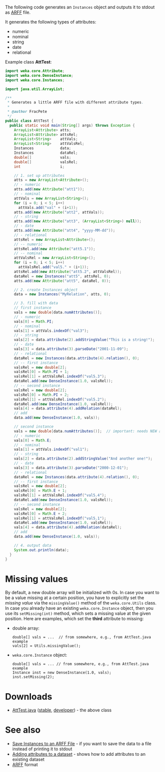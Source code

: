 The following code generates an `Instances` object and outputs it to stdout as [ARFF](arff.md) file.

It generates the following types of attributes:

* numeric
* nominal
* string
* date
* relational

Example class **AttTest**:

```java
import weka.core.Attribute;
import weka.core.DenseInstance;
import weka.core.Instances;

import java.util.ArrayList;

/**
 * Generates a little ARFF file with different attribute types.
 *
 * @author FracPete
 */
public class AttTest {
  public static void main(String[] args) throws Exception {
    ArrayList<Attribute> atts;
    ArrayList<Attribute> attsRel;
    ArrayList<String>    attVals;
    ArrayList<String>    attValsRel;
    Instances            data;
    Instances            dataRel;
    double[]             vals;
    double[]             valsRel;
    int                  i;

    // 1. set up attributes
    atts = new ArrayList<Attribute>();
    // - numeric
    atts.add(new Attribute("att1"));
    // - nominal
    attVals = new ArrayList<String>();
    for (i = 0; i < 5; i++)
      attVals.add("val" + (i+1));
    atts.add(new Attribute("att2", attVals));
    // - string
    atts.add(new Attribute("att3", (ArrayList<String>) null));
    // - date
    atts.add(new Attribute("att4", "yyyy-MM-dd"));
    // - relational
    attsRel = new ArrayList<Attribute>();
    // -- numeric
    attsRel.add(new Attribute("att5.1"));
    // -- nominal
    attValsRel = new ArrayList<String>();
    for (i = 0; i < 5; i++)
      attValsRel.add("val5." + (i+1));
    attsRel.add(new Attribute("att5.2", attValsRel));
    dataRel = new Instances("att5", attsRel, 0);
    atts.add(new Attribute("att5", dataRel, 0));

    // 2. create Instances object
    data = new Instances("MyRelation", atts, 0);

    // 3. fill with data
    // first instance
    vals = new double[data.numAttributes()];
    // - numeric
    vals[0] = Math.PI;
    // - nominal
    vals[1] = attVals.indexOf("val3");
    // - string
    vals[2] = data.attribute(2).addStringValue("This is a string!");
    // - date
    vals[3] = data.attribute(3).parseDate("2001-11-09");
    // - relational
    dataRel = new Instances(data.attribute(4).relation(), 0);
    // -- first instance
    valsRel = new double[2];
    valsRel[0] = Math.PI + 1;
    valsRel[1] = attValsRel.indexOf("val5.3");
    dataRel.add(new DenseInstance(1.0, valsRel));
    // -- second instance
    valsRel = new double[2];
    valsRel[0] = Math.PI + 2;
    valsRel[1] = attValsRel.indexOf("val5.2");
    dataRel.add(new DenseInstance(1.0, valsRel));
    vals[4] = data.attribute(4).addRelation(dataRel);
    // add
    data.add(new DenseInstance(1.0, vals));

    // second instance
    vals = new double[data.numAttributes()];  // important: needs NEW array!
    // - numeric
    vals[0] = Math.E;
    // - nominal
    vals[1] = attVals.indexOf("val1");
    // - string
    vals[2] = data.attribute(2).addStringValue("And another one!");
    // - date
    vals[3] = data.attribute(3).parseDate("2000-12-01");
    // - relational
    dataRel = new Instances(data.attribute(4).relation(), 0);
    // -- first instance
    valsRel = new double[2];
    valsRel[0] = Math.E + 1;
    valsRel[1] = attValsRel.indexOf("val5.4");
    dataRel.add(new DenseInstance(1.0, valsRel));
    // -- second instance
    valsRel = new double[2];
    valsRel[0] = Math.E + 2;
    valsRel[1] = attValsRel.indexOf("val5.1");
    dataRel.add(new DenseInstance(1.0, valsRel));
    vals[4] = data.attribute(4).addRelation(dataRel);
    // add
    data.add(new DenseInstance(1.0, vals));

    // 4. output data
    System.out.println(data);
  }
}
```

# Missing values
By default, a new double array will be initialized with 0s. In case you want to be a value missing at a certain position, you have to explicitly set the *missing value* via the `missingValue()` method of the `weka.core.Utils` class. In case you already have an existing `weka.core.Instance` object, then you use its `setMissing(int)` method, which sets a missing value at the given position. Here are examples, which set the **third** attribute to missing:

* double array:

    ```
    double[] vals = ...  // from somewhere, e.g., from AttTest.java example
    vals[2] = Utils.missingValue();
    ```

* `weka.core.Instance` object:

    ```
    double[] vals = ... // from somewhere, e.g., from AttTest.java example
    Instance inst = new DenseInstance(1.0, vals);
    inst.setMissing(2);
    ```

# Downloads
* [AttTest.java](../files/AttTest.java) ([stable](https://svn.cms.waikato.ac.nz/svn/weka/branches/stable-3-8/wekaexamples/src/main/java/wekaexamples/core/CreateInstances.java), [developer](https://svn.cms.waikato.ac.nz/svn/weka/trunk/wekaexamples/src/main/java/wekaexamples/core/CreateInstances.java)) - the above class

# See also
* [Save Instances to an ARFF File](save_instances_to_arff.md) - if you want to save the data to a file instead of printing it to stdout
* [Adding attributes to a dataset](../adding_attributes_to_dataset.md) - shows how to add attributes to an existing dataset
* [ARFF](arff.md) format
